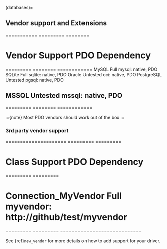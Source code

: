 (databases)=

## Vendor support and Extensions

=========== ========= ======== 

# Vendor      Support   PDO      Dependency

 ========= ======== ============
MySQL       Full      mysql:   native, PDO
SQLite      Full      sqlite:  native, PDO
Oracle      Untested  oci:     native, PDO
PostgreSQL  Untested  pgsql:   native, PDO

## MSSQL       Untested  mssql:   native, PDO

 ========= ======== ============

:::{note}
Most PDO vendors should work out of the box
:::

### 3rd party vendor support

===================== ========= =========  

# Class                 Support   PDO        Dependency

 ========= =========  

# Connection_MyVendor   Full      myvendor:  http://github/test/myvendor

 ========= =========  ============================

See {ref}`new_vendor` for more details on how to add support for your driver.
